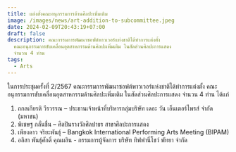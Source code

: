 ```yaml
---
title: แต่งตั้งคณะอนุกรรมการด้านศิลปะเพิ่มเติม
image: /images/news/art-addition-to-subcommittee.jpeg
date: 2024-02-09T20:43:19+07:00
draft: false
description: คณะกรรมการพัฒนาซอฟต์พาวเวอร์แห่งชาติได้ทำการแต่งตั้ง
  คณะอนุกรรมการขับเคลื่อนอุตสาหกรรมด้านศิลปะเพิ่มเติม ในสัดส่วนศิลปะการแสดง
  จำนวน 4 ท่าน
tags:
  - Arts
---
```


ในการประชุมครั้งที่ 2/2567 คณะกรรมการพัฒนาซอฟต์พาวเวอร์แห่งชาติได้ทำการแต่งตั้ง คณะอนุกรรมการขับเคลื่อนอุตสาหกรรมด้านศิลปะเพิ่มเติม ในสัดส่วนศิลปะการแสดง จำนวน 4 ท่าน ได้แก่

1. ถกลเกียรติ วีรวรรณ – ประธานเจ้าหน้าที่บริหารกลุ่มบริษัท เดอะ วัน เอ็นเตอร์ไพรส์ จำกัด (มหาชน)
2. พิเชษฐ กลั่นชื่น – ศิลปินรางวัลศิลปาธร สาขาศิลปะการแสดง
3. เพียงดาว จริยะพันธุ์ – Bangkok International Performing Arts Meeting (BIPAM)
4. อลิสา พันธุ์ศักดิ์ คุณผลิน - กรรมการผู้จัดการ บริษัท ทิฟฟานี่โชว์ พัทยา จำกัด 
